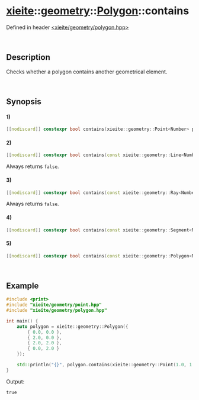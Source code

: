 # [xieite](../../../../../xieite.md)\:\:[geometry](../../../../../geometry.md)\:\:[Polygon<Number>](../../../polygon.md)\:\:contains
Defined in header [<xieite/geometry/polygon.hpp>](../../../../../../include/xieite/geometry/polygon.hpp)

&nbsp;

## Description
Checks whether a polygon contains another geometrical element.

&nbsp;

## Synopsis
#### 1)
```cpp
[[nodiscard]] constexpr bool contains(xieite::geometry::Point<Number> point) const noexcept;
```
#### 2)
```cpp
[[nodiscard]] constexpr bool contains(const xieite::geometry::Line<Number>&) const noexcept;
```
Always returns `false`.
#### 3)
```cpp
[[nodiscard]] constexpr bool contains(const xieite::geometry::Ray<Number>&) const noexcept;
```
Always returns `false`.
#### 4)
```cpp
[[nodiscard]] constexpr bool contains(const xieite::geometry::Segment<Number>& segment) const noexcept;
```
#### 5)
```cpp
[[nodiscard]] constexpr bool contains(const xieite::geometry::Polygon<Number>& polygon) const noexcept;
```

&nbsp;

## Example
```cpp
#include <print>
#include "xieite/geometry/point.hpp"
#include "xieite/geometry/polygon.hpp"

int main() {
    auto polygon = xieite::geometry::Polygon({
        { 0.0, 0.0 },
        { 2.0, 0.0 },
        { 2.0, 2.0 },
        { 0.0, 2.0 }
    });

    std::println("{}", polygon.contains(xieite::geometry::Point(1.0, 1.0)));
}
```
Output:
```
true
```
